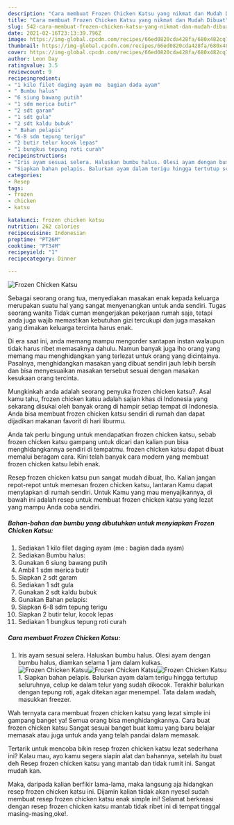 ```yaml
---
description: "Cara membuat Frozen Chicken Katsu yang nikmat dan Mudah Dibuat"
title: "Cara membuat Frozen Chicken Katsu yang nikmat dan Mudah Dibuat"
slug: 542-cara-membuat-frozen-chicken-katsu-yang-nikmat-dan-mudah-dibuat
date: 2021-02-16T23:13:39.796Z
image: https://img-global.cpcdn.com/recipes/66ed0820cda428fa/680x482cq70/frozen-chicken-katsu-foto-resep-utama.jpg
thumbnail: https://img-global.cpcdn.com/recipes/66ed0820cda428fa/680x482cq70/frozen-chicken-katsu-foto-resep-utama.jpg
cover: https://img-global.cpcdn.com/recipes/66ed0820cda428fa/680x482cq70/frozen-chicken-katsu-foto-resep-utama.jpg
author: Leon Day
ratingvalue: 3.5
reviewcount: 9
recipeingredient:
- "1 kilo filet daging ayam me  bagian dada ayam"
- " Bumbu halus"
- "6 siung bawang putih"
- "1 sdm merica butir"
- "2 sdt garam"
- "1 sdt gula"
- "2 sdt kaldu bubuk"
- " Bahan pelapis"
- "6-8 sdm tepung terigu"
- "2 butir telur kocok lepas"
- "1 bungkus tepung roti curah"
recipeinstructions:
- "Iris ayam sesuai selera. Haluskan bumbu halus. Olesi ayam dengan bumbu halus, diamkan selama 1 jam dalam kulkas."
- "Siapkan bahan pelapis. Balurkan ayam dalam terigu hingga tertutup seluruhnya, celup ke dalam telur yang sudah dikocok. Terakhir balurkan dengan tepung roti, agak ditekan agar menempel. Tata dalam wadah, masukkan freezer."
categories:
- Resep
tags:
- frozen
- chicken
- katsu

katakunci: frozen chicken katsu 
nutrition: 262 calories
recipecuisine: Indonesian
preptime: "PT26M"
cooktime: "PT34M"
recipeyield: "1"
recipecategory: Dinner

---
```



![Frozen Chicken Katsu](https://img-global.cpcdn.com/recipes/66ed0820cda428fa/680x482cq70/frozen-chicken-katsu-foto-resep-utama.jpg)

Sebagai seorang orang tua, menyediakan masakan enak kepada keluarga merupakan suatu hal yang sangat menyenangkan untuk anda sendiri. Tugas seorang  wanita Tidak cuman mengerjakan pekerjaan rumah saja, tetapi anda juga wajib memastikan kebutuhan gizi tercukupi dan juga masakan yang dimakan keluarga tercinta harus enak.

Di era  saat ini, anda memang mampu mengorder santapan instan walaupun tidak harus ribet memasaknya dahulu. Namun banyak juga lho orang yang memang mau menghidangkan yang terlezat untuk orang yang dicintainya. Pasalnya, menghidangkan masakan yang dibuat sendiri jauh lebih bersih dan bisa menyesuaikan masakan tersebut sesuai dengan masakan kesukaan orang tercinta. 



Mungkinkah anda adalah seorang penyuka frozen chicken katsu?. Asal kamu tahu, frozen chicken katsu adalah sajian khas di Indonesia yang sekarang disukai oleh banyak orang di hampir setiap tempat di Indonesia. Anda bisa membuat frozen chicken katsu sendiri di rumah dan dapat dijadikan makanan favorit di hari liburmu.

Anda tak perlu bingung untuk mendapatkan frozen chicken katsu, sebab frozen chicken katsu gampang untuk dicari dan kalian pun bisa menghidangkannya sendiri di tempatmu. frozen chicken katsu dapat dibuat memalui beragam cara. Kini telah banyak cara modern yang membuat frozen chicken katsu lebih enak.

Resep frozen chicken katsu pun sangat mudah dibuat, lho. Kalian jangan repot-repot untuk memesan frozen chicken katsu, lantaran Kamu dapat menyiapkan di rumah sendiri. Untuk Kamu yang mau menyajikannya, di bawah ini adalah resep untuk membuat frozen chicken katsu yang lezat yang mampu Anda coba sendiri.

<!--inarticleads1-->

##### Bahan-bahan dan bumbu yang dibutuhkan untuk menyiapkan Frozen Chicken Katsu:

1. Sediakan 1 kilo filet daging ayam (me : bagian dada ayam)
1. Sediakan  Bumbu halus:
1. Gunakan 6 siung bawang putih
1. Ambil 1 sdm merica butir
1. Siapkan 2 sdt garam
1. Sediakan 1 sdt gula
1. Gunakan 2 sdt kaldu bubuk
1. Gunakan  Bahan pelapis:
1. Siapkan 6-8 sdm tepung terigu
1. Siapkan 2 butir telur, kocok lepas
1. Sediakan 1 bungkus tepung roti curah




<!--inarticleads2-->

##### Cara membuat Frozen Chicken Katsu:

1. Iris ayam sesuai selera. Haluskan bumbu halus. Olesi ayam dengan bumbu halus, diamkan selama 1 jam dalam kulkas.
<img src="https://img-global.cpcdn.com/steps/8fc36af7bdd2cfd1/160x128cq70/frozen-chicken-katsu-langkah-memasak-1-foto.jpg" alt="Frozen Chicken Katsu"><img src="https://img-global.cpcdn.com/steps/d4981618dec6087b/160x128cq70/frozen-chicken-katsu-langkah-memasak-1-foto.jpg" alt="Frozen Chicken Katsu"><img src="https://img-global.cpcdn.com/steps/f6bcd679a6edc5b6/160x128cq70/frozen-chicken-katsu-langkah-memasak-1-foto.jpg" alt="Frozen Chicken Katsu">1. Siapkan bahan pelapis. Balurkan ayam dalam terigu hingga tertutup seluruhnya, celup ke dalam telur yang sudah dikocok. Terakhir balurkan dengan tepung roti, agak ditekan agar menempel. Tata dalam wadah, masukkan freezer.




Wah ternyata cara membuat frozen chicken katsu yang lezat simple ini gampang banget ya! Semua orang bisa menghidangkannya. Cara buat frozen chicken katsu Sangat sesuai banget buat kamu yang baru belajar memasak atau juga untuk anda yang telah pandai dalam memasak.

Tertarik untuk mencoba bikin resep frozen chicken katsu lezat sederhana ini? Kalau mau, ayo kamu segera siapin alat dan bahannya, setelah itu buat deh Resep frozen chicken katsu yang mantab dan tidak rumit ini. Sangat mudah kan. 

Maka, daripada kalian berfikir lama-lama, maka langsung aja hidangkan resep frozen chicken katsu ini. Dijamin kalian tiidak akan nyesel sudah membuat resep frozen chicken katsu enak simple ini! Selamat berkreasi dengan resep frozen chicken katsu mantab tidak ribet ini di tempat tinggal masing-masing,oke!.

